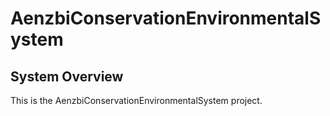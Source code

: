 # AenzbiConservationEnvironmentalSystem
## System Overview
This is the AenzbiConservationEnvironmentalSystem project.
